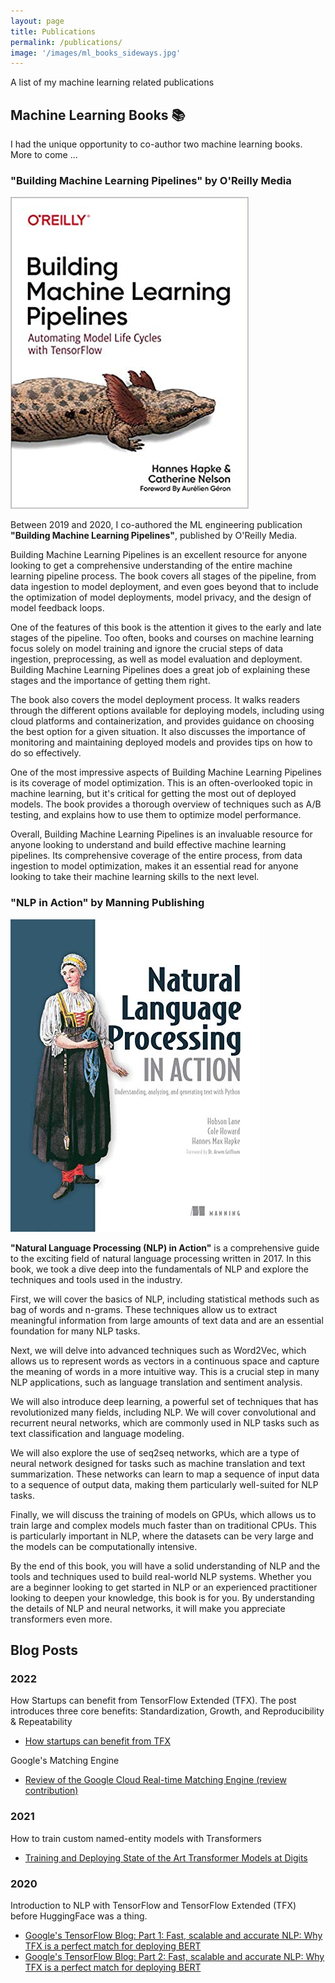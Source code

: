 ```yaml
---
layout: page
title: Publications
permalink: /publications/
image: '/images/ml_books_sideways.jpg'
---
```


A list of my machine learning related publications

## Machine Learning Books 📚

I had the unique opportunity to co-author two machine learning books. More to come ...

### "Building Machine Learning Pipelines" by O'Reilly Media

![Building Machine Learning Pipelines book cover](/images/building_ml_pipelines.jpg)

Between 2019 and 2020, I co-authored the ML engineering publication **"Building Machine Learning Pipelines"**, published by O'Reilly Media.

Building Machine Learning Pipelines is an excellent resource for anyone looking to get a comprehensive understanding of the entire machine learning pipeline process. The book covers all stages of the pipeline, from data ingestion to model deployment, and even goes beyond that to include the optimization of model deployments, model privacy, and the design of model feedback loops.

One of the features of this book is the attention it gives to the early and late stages of the pipeline. Too often, books and courses on machine learning focus solely on model training and ignore the crucial steps of data ingestion, preprocessing, as well as model evaluation and deployment. Building Machine Learning Pipelines does a great job of explaining these stages and the importance of getting them right.

The book also covers the model deployment process. It walks readers through the different options available for deploying models, including using cloud platforms and containerization, and provides guidance on choosing the best option for a given situation. It also discusses the importance of monitoring and maintaining deployed models and provides tips on how to do so effectively.

One of the most impressive aspects of Building Machine Learning Pipelines is its coverage of model optimization. This is an often-overlooked topic in machine learning, but it's critical for getting the most out of deployed models. The book provides a thorough overview of techniques such as A/B testing, and explains how to use them to optimize model performance.

Overall, Building Machine Learning Pipelines is an invaluable resource for anyone looking to understand and build effective machine learning pipelines. Its comprehensive coverage of the entire process, from data ingestion to model optimization, makes it an essential read for anyone looking to take their machine learning skills to the next level.


### "NLP in Action" by Manning Publishing

![NLP in Action book cover](/images/NLP_in_Action.jpeg)

**"Natural Language Processing (NLP) in Action"** is a comprehensive guide to the exciting field of natural language processing written in 2017. In this book, we took a dive deep into the fundamentals of NLP and explore the techniques and tools used in the industry.

First, we will cover the basics of NLP, including statistical methods such as bag of words and n-grams. These techniques allow us to extract meaningful information from large amounts of text data and are an essential foundation for many NLP tasks.

Next, we will delve into advanced techniques such as Word2Vec, which allows us to represent words as vectors in a continuous space and capture the meaning of words in a more intuitive way. This is a crucial step in many NLP applications, such as language translation and sentiment analysis.

We will also introduce deep learning, a powerful set of techniques that has revolutionized many fields, including NLP. We will cover convolutional and recurrent neural networks, which are commonly used in NLP tasks such as text classification and language modeling.

We will also explore the use of seq2seq networks, which are a type of neural network designed for tasks such as machine translation and text summarization. These networks can learn to map a sequence of input data to a sequence of output data, making them particularly well-suited for NLP tasks.

Finally, we will discuss the training of models on GPUs, which allows us to train large and complex models much faster than on traditional CPUs. This is particularly important in NLP, where the datasets can be very large and the models can be computationally intensive.

By the end of this book, you will have a solid understanding of NLP and the tools and techniques used to build real-world NLP systems. Whether you are a beginner looking to get started in NLP or an experienced practitioner looking to deepen your knowledge, this book is for you. By understanding the details of NLP and neural networks, it will make you appreciate transformers even more.

## Blog Posts

### 2022

How Startups can benefit from TensorFlow Extended (TFX). The post introduces three core benefits: Standardization, Growth, and Reproducibility & Repeatability
* [How startups can benefit from TFX](https://blog.tensorflow.org/2022/10/how-startups-can-benefit-from-tfx.html)

Google's Matching Engine
* [Review of the Google Cloud Real-time Matching Engine (review contribution)](https://cloud.google.com/blog/products/ai-machine-learning/real-time-ai-with-google-cloud-vertex-ai)

### 2021

How to train custom named-entity models with Transformers
* [Training and Deploying State of the Art Transformer Models at Digits](https://developer.digits.com/2021/09/15/training-and-deploying-state-of-the-art-transformer-models-at-digits/)

### 2020

Introduction to NLP with TensorFlow and TensorFlow Extended (TFX) before HuggingFace was a thing.
* [Google's TensorFlow Blog: Part 1: Fast, scalable and accurate NLP: Why TFX is a perfect match for deploying BERT](https://blog.tensorflow.org/2020/03/part-1-fast-scalable-and-accurate-nlp-tensorflow-deploying-bert.html)
* [Google's TensorFlow Blog: Part 2: Fast, scalable and accurate NLP: Why TFX is a perfect match for deploying BERT](https://blog.tensorflow.org/2020/06/part-2-fast-scalable-and-accurate-nlp.html)
